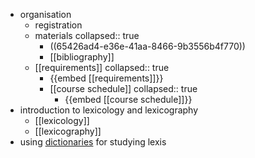 - organisation
	- registration
	- materials
	  collapsed:: true
		- ((65426ad4-e36e-41aa-8466-9b3556b4f770))
		- [[bibliography]]
	- [[requirements]]
	  collapsed:: true
		- {{embed [[requirements]]}}
		- [[course schedule]]
		  collapsed:: true
			- {{embed [[course schedule]]}}
- introduction to lexicology and lexicography
	- [[lexicology]]
	- [[lexicography]]
- using [dictionaries]([[dictionary]]) for studying lexis